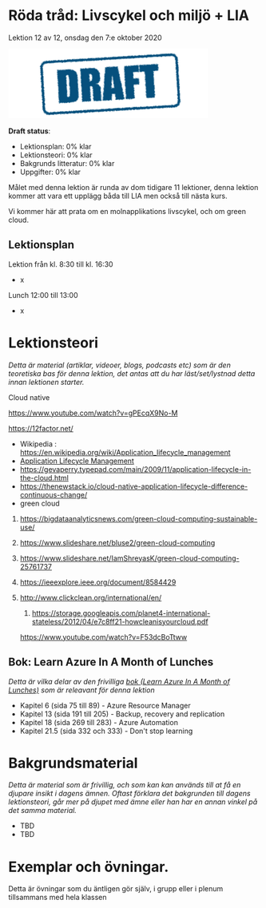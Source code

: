 # Röda tråd: Livscykel och miljö + LIA

Lektion 12 av 12, onsdag den 7:e oktober 2020

![Draft](/assets/images/draft.png)

**Draft status**:

* Lektionsplan: 0% klar
* Lektionsteori: 0% klar
* Bakgrunds litteratur: 0% klar
* Uppgifter: 0% klar

Målet med denna lektion är runda av dom tidigare 11 lektioner, denna lektion kommer att vara ett upplägg båda till LIA men också till nästa kurs.

Vi kommer här att prata om en molnapplikations livscykel, och om green cloud.

## Lektionsplan
Lektion från kl. 8:30 till kl. 16:30

* x

Lunch 12:00 till 13:00

* x

# Lektionsteori
*Detta är material (artiklar, videoer, blogs, podcasts etc) som är den teoretiska bas för denna lektion, det antas att du har läst/set/lystnad detta innan lektionen starter.*

Cloud native

https://www.youtube.com/watch?v=gPEcqX9No-M

https://12factor.net/

* Wikipedia : https://en.wikipedia.org/wiki/Application_lifecycle_management
* [Application Lifecycle Management](https://apprenda.com/library/glossary/a-definition-of-application-lifecycle-management/)
* https://gevaperry.typepad.com/main/2009/11/application-lifecycle-in-the-cloud.html
* https://thenewstack.io/cloud-native-application-lifecycle-difference-continuous-change/
* green cloud
1. https://bigdataanalyticsnews.com/green-cloud-computing-sustainable-use/

  2. https://www.slideshare.net/bluse2/green-cloud-computing

  3. https://www.slideshare.net/IamShreyasK/green-cloud-computing-25761737

  4. https://ieeexplore.ieee.org/document/8584429

  5. http://www.clickclean.org/international/en/
     
     1. https://storage.googleapis.com/planet4-international-stateless/2012/04/e7c8ff21-howcleanisyourcloud.pdf
     
     https://www.youtube.com/watch?v=F53dcBoTtww

## Bok: Learn Azure In A Month of Lunches

*Detta är vilka delar av den frivilliga [bok (Learn Azure In A Month of Lunches)](info_learningmaterial.md) som är releavant för denna lektion*

* Kapitel 6 (sida 75 till 89) - Azure Resource Manager
* Kapitel 13 (sida 191 till 205) - Backup, recovery and replication
* Kapitel 18 (sida 269 till 283) - Azure Automation
* Kapitel 21.5 (sida 332 och 333) - Don't stop learning

# Bakgrundsmaterial

*Detta är material som är frivillig, och som kan kan används till at få en djupare insikt i dagens ämnen. Oftast förklara det bakgrunden till dagens lektionsteori, går mer på djupet med ämne eller han har en annan vinkel på det samma material.*

* TBD
* TBD

# Exemplar och övningar. 

Detta är övningar som du äntligen gör själv, i grupp eller i plenum tillsammans med hela klassen